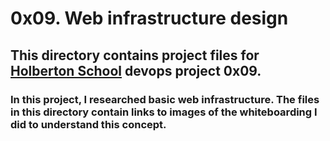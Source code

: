 # 0x09. Web infrastructure design
## This directory contains project files for [Holberton School](https://www.holbertonschool.com/) devops project 0x09.

### In this project, I researched basic web infrastructure. The files in this directory contain links to images of the whiteboarding I did to understand this concept.